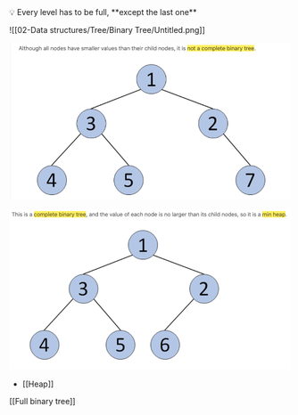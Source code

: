 
<aside>
💡 Every level has to be full, **except the last one**

</aside>

![[02-Data structures/Tree/Binary Tree/Untitled.png]]

![Untitled](02-Data%20structures/Tree/Binary%20Tree/Complete%20tree/Untitled%201.png)

![Untitled](02-Data%20structures/Tree/Binary%20Tree/Complete%20tree/Untitled%202.png)
- [[Heap]]

[[Full binary tree]]